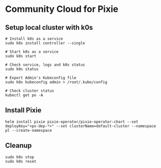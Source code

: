 # Community Cloud for Pixie


## Setup local cluster with k0s

```console
# Install k0s as a service
sudo k0s install controller --single

# Start k0s as a service
sudo k0s start

# Check service, logs and k0s status
sudo k0s status

# Export Admin's Kubeconfig file
sudo k0s kubeconfig admin > /root/.kube/config

# Check cluster status
kubectl get po -A
```

## Install Pixie

```console
helm install pixie pixie-operator/pixie-operator-chart --set deployKey="<px-dep-*>" --set clusterName=default-cluster --namespace pl --create-namespace
```


## Cleanup

```console
sudo k0s stop
sudo k0s reset
```
